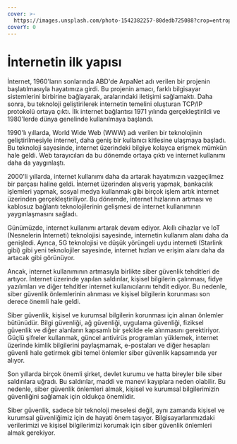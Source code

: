 ```yaml
---
cover: >-
  https://images.unsplash.com/photo-1542382257-80dedb725088?crop=entropy&cs=tinysrgb&fm=jpg&ixid=MnwxOTcwMjR8MHwxfHNlYXJjaHw0fHxuZXR3b3JrfGVufDB8fHx8MTY3OTAxNTgxNA&ixlib=rb-4.0.3&q=80
coverY: 0
---
```


# İnternetin ilk yapısı

İnternet, 1960'ların sonlarında ABD'de ArpaNet adı verilen bir projenin başlatılmasıyla hayatımıza girdi. Bu projenin amacı, farklı bilgisayar sistemlerini birbirine bağlayarak, aralarındaki iletişimi sağlamaktı. Daha sonra, bu teknoloji geliştirilerek internetin temelini oluşturan TCP/IP protokolü ortaya çıktı. İlk internet bağlantısı 1971 yılında gerçekleştirildi ve 1980'lerde dünya genelinde kullanılmaya başlandı.

1990'lı yıllarda, World Wide Web (WWW) adı verilen bir teknolojinin geliştirilmesiyle internet, daha geniş bir kullanıcı kitlesine ulaşmaya başladı. Bu teknoloji sayesinde, internet üzerindeki bilgiye kolayca erişmek mümkün hale geldi. Web tarayıcıları da bu dönemde ortaya çıktı ve internet kullanımı daha da yaygınlaştı.

2000'li yıllarda, internet kullanımı daha da artarak hayatımızın vazgeçilmez bir parçası haline geldi. İnternet üzerinden alışveriş yapmak, bankacılık işlemleri yapmak, sosyal medya kullanmak gibi birçok işlem artık internet üzerinden gerçekleştiriliyor. Bu dönemde, internet hızlarının artması ve kablosuz bağlantı teknolojilerinin gelişmesi de internet kullanımının yaygınlaşmasını sağladı.

Günümüzde, internet kullanımı artarak devam ediyor. Akıllı cihazlar ve IoT (Nesnelerin İnterneti) teknolojisi sayesinde, internetin kullanım alanı daha da genişledi. Ayrıca, 5G teknolojisi ve düşük yörüngeli uydu interneti (Starlink gibi) gibi yeni teknolojiler sayesinde, internet hızları ve erişim alanı daha da artacak gibi görünüyor.

Ancak, internet kullanımının artmasıyla birlikte siber güvenlik tehditleri de artıyor. İnternet üzerinde yapılan saldırılar, kişisel bilgilerin çalınması, fidye yazılımları ve diğer tehditler internet kullanıcılarını tehdit ediyor. Bu nedenle, siber güvenlik önlemlerinin alınması ve kişisel bilgilerin korunması son derece önemli hale geldi.

Siber güvenlik, kişisel ve kurumsal bilgilerin korunması için alınan önlemler bütünüdür. Bilgi güvenliği, ağ güvenliği, uygulama güvenliği, fiziksel güvenlik ve diğer alanların kapsamlı bir şekilde ele alınmasını gerektiriyor. Güçlü şifreler kullanmak, güncel antivirüs programları yüklemek, internet üzerinde kimlik bilgilerini paylaşmamak, e-postaları ve diğer hesapları güvenli hale getirmek gibi temel önlemler siber güvenlik kapsamında yer alıyor.

Son yıllarda birçok önemli şirket, devlet kurumu ve hatta bireyler bile siber saldırılara uğradı. Bu saldırılar, maddi ve manevi kayıplara neden olabilir. Bu nedenle, siber güvenlik önlemleri almak, kişisel ve kurumsal bilgilerimizin güvenliğini sağlamak için oldukça önemlidir.

Siber güvenlik, sadece bir teknoloji meselesi değil, aynı zamanda kişisel ve kurumsal güvenliğimiz için de hayati önem taşıyor. Bilgisayarlarımızdaki verilerimizi ve kişisel bilgilerimizi korumak için siber güvenlik önlemleri almak gerekiyor.
